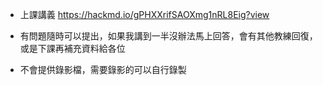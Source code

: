 - 上課講義 https://hackmd.io/gPHXXrifSAOXmg1nRL8Eig?view

- 有問題隨時可以提出，如果我講到一半沒辦法馬上回答，會有其他教練回復，或是下課再補充資料給各位

- 不會提供錄影檔，需要錄影的可以自行錄製